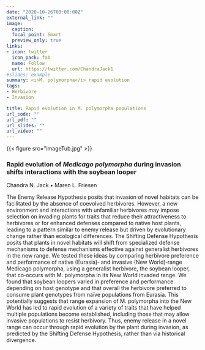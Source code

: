 ```yaml
---
date: "2020-10-26T00:00:00Z"
external_link: ""
image:
  caption: 
  focal_point: Smart
  preview_only: true
links:
- icon: twitter
  icon_pack: fab
  name: Follow
  url: https://twitter.com/ChandraJack1
#slides: example
summary: <i>M. polymorpha</i> rapid evolution
tags:
- Herbivore
- Invasion

title: Rapid evolution in M. polymorpha populations 
url_code: ""
url_pdf: ""
url_slides: ""
url_video: ""
---
```


{{< figure src="imageTub.jpg" >}}

### Rapid evolution of *Medicago polymorpha* during invasion shifts interactions with the soybean looper

Chandra N. Jack • Maren L. Friesen

The Enemy Release Hypothesis posits that invasion of novel habitats can be facilitated by the absence of coevolved herbivores. However, a new environment and interactions with unfamiliar herbivores may impose selection on invading plants for traits that reduce their attractiveness to herbivores or for enhanced defenses compared to native host plants, leading to a pattern similar to enemy release but driven by evolutionary change rather than ecological differences. The Shifting Defense Hypothesis posits that plants in novel habitats will shift from specialized defense mechanisms to defense mechanisms effective against generalist herbivores in the new range. We tested these ideas by comparing herbivore preference and performance of native (Eurasia)‐ and invasive (New World)‐range Medicago polymorpha, using a generalist herbivore, the soybean looper, that co‐occurs with M. polymorpha in its New World invaded range. We found that soybean loopers varied in preference and performance depending on host genotype and that overall the herbivore preferred to consume plant genotypes from naïve populations from Eurasia. This potentially suggests that range expansion of M. polymorpha into the New World has led to rapid evolution of a variety of traits that have helped multiple populations become established, including those that may allow invasive populations to resist herbivory. Thus, enemy release in a novel range can occur through rapid evolution by the plant during invasion, as predicted by the Shifting Defense Hypothesis, rather than via historical divergence.